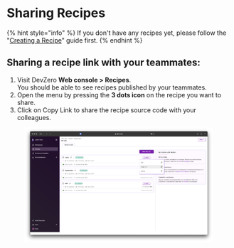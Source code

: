 # Sharing Recipes



{% hint style="info" %}
If you don't have any recipes yet, please follow the "[Creating a Recipe](new-recipe.md)" guide first.
{% endhint %}

## Sharing a recipe link with your teammates:

1. Visit DevZero **Web console > Recipes**.\
   You should be able to see recipes published by your teammates.
2. Open the menu by pressing the **3 dots icon** on the recipe you want to share.
3. Click on Copy Link to share the recipe source code with your colleagues.

<figure><img src="../.gitbook/assets/Screenshot 2024-07-29 at 17.48.23.png" alt=""><figcaption></figcaption></figure>

